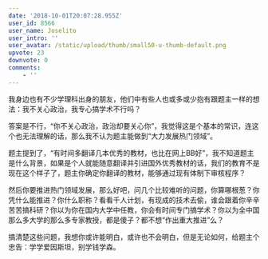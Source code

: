 ```yaml
---
date: '2018-10-01T20:07:28.955Z'
user_id: 8566
user_name: Joselito
user_intro: ''
user_avatar: /static/upload/thumb/small50-u-thumb-default.png
upvote: 23
downvote: 0
comments:
    - ''
---
```


我身边也有不少学理科出身的朋友，他们中有些人也或多或少抱有跟题主一样的想法：我不关心政治，我专心搞学术不行吗？

  

答案是不行，“你不关心政治，政治却要关心你”，我觉得这是个基本的常识，连这个也无法理解的话，那么我不认为题主能做到“大力发展热门领域”。

  

题主提到了，“有时间多翻译几本优秀的教材，也比在网上BB好”，我不知道题主是什么背景，如果是个人就能随意翻译并引进国外优秀教材的话，我们的教育不是现在这个样子了，题主你确定你翻译的教材，能够通过现有体制下审核程序？

然后你要推进热门领域发展，那么好吧，问几个比较难听的问题，你算哪根葱？你凭什么能推进？你什么职称？看看千人计划，有现成的技术去偷，谁会跟着你辛辛苦苦搞科研？你以为你在国内大学中任教，你会有时间专门搞学术？你以为全中国那么多大学的那么多专家教授，都是傻子？都不想“作出重大推进”么？

  

搞清楚这些问题，我想你或许能明白，或许也不会明白，但是无论如何，给题主个忠告：学学爱因斯坦，别学钱学森。

